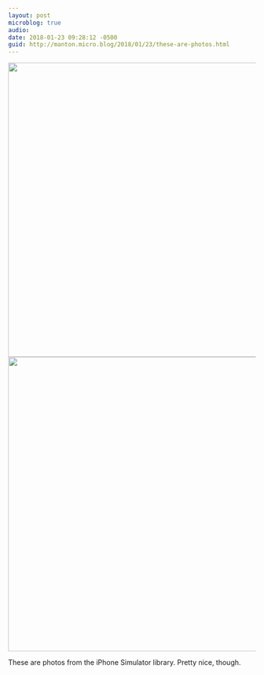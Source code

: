```yaml
---
layout: post
microblog: true
audio: 
date: 2018-01-23 09:28:12 -0500
guid: http://manton.micro.blog/2018/01/23/these-are-photos.html
---
```




<img src="http://manton.micro.blog/uploads/2018/5c51a97897.jpg" width="600" height="600" style="height: auto;" /><img src="http://manton.micro.blog/uploads/2018/a04746599d.jpg" width="600" height="600" style="height: auto;" />

These are photos from the iPhone Simulator library. Pretty nice, though.


